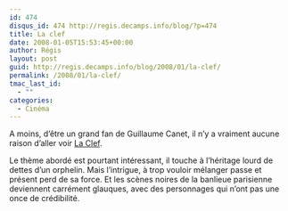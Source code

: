 ```yaml
---
id: 474
disqus_id: 474 http://regis.decamps.info/blog/?p=474
title: La clef
date: 2008-01-05T15:53:45+00:00
author: Régis
layout: post
guid: http://regis.decamps.info/blog/2008/01/la-clef/
permalink: /2008/01/la-clef/
tmac_last_id:
  - ""
categories:
  - Cinéma
---
```

A moins, d’être un grand fan de Guillaume Canet, il n’y a vraiment aucune raison d’aller voir [La Clef](http://www.allocine.fr/film/fichefilm_gen_cfilm=112349.html).

Le thème abordé est pourtant intéressant, il touche à l’héritage lourd de dettes d’un orphelin. Mais l’intrigue, à trop vouloir mélanger passe et présent perd de sa force. Et les scènes noires de la banlieue parisienne deviennent carrément glauques, avec des personnages qui n’ont pas une once de crédibilité.
